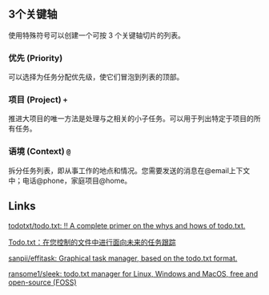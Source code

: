 ## 3个关键轴

使用特殊符号可以创建一个可按 3 个关键轴切片的列表。

### 优先 (Priority)

可以选择为任务分配优先级，使它们冒泡到列表的顶部。

### 项目 (Project) `+`

推进大项目的唯一方法是处理与之相关的小子任务。可以用于列出特定于项目的所有任务。

### 语境 (Context) `@`

拆分任务列表，即从事工作的地点和情况。您需要发送的消息在@email上下文中；电话@phone，家庭项目@home。

## Links

[todotxt/todo.txt: ‼️ A complete primer on the whys and hows of todo.txt.](https://github.com/todotxt/todo.txt)

[Todo.txt：在您控制的文件中进行面向未来的任务跟踪](http://todotxt.org/)

[sanpii/effitask: Graphical task manager, based on the todo.txt format.](https://github.com/sanpii/effitask)

[ransome1/sleek: todo.txt manager for Linux, Windows and MacOS, free and open-source (FOSS)](https://github.com/ransome1/sleek)